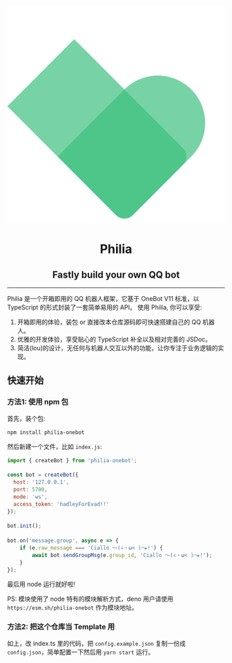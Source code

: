 <div align="center">

![](/Philia.png)

# Philia

## Fastly build your own QQ bot

</div>

---

Philia 是一个开箱即用的 QQ 机器人框架，它基于 OneBot V11 标准，以 TypeScript 的形式封装了一套简单易用的 API。
使用 Philia, 你可以享受:

1. 开箱即用的体验，装包 or 直接改本仓库源码即可快速搭建自己的 QQ 机器人。
2. 优雅的开发体验，享受贴心的 TypeScript 补全以及相对完善的 JSDoc。
3. 简洁(lou)的设计，无任何与机器人交互以外的功能，让你专注于业务逻辑的实现。

## 快速开始

### 方法1: 使用 npm 包

首先，装个包:

```bash
npm install philia-onebot
```

然后新建一个文件，比如 `index.js`:

``` javascript
import { createBot } from 'philia-onebot';

const bot = createBot({
  host: '127.0.0.1',
  port: 5700,
  mode: 'ws',
  access_token: 'hadleyForEvad!!'
});

bot.init();

bot.on('message.group', async e => {
    if (e.raw_message === 'Ciallo ～(∠・ω< )⌒★!') {
        await bot.sendGroupMsg(e.group_id, 'Ciallo ～(∠・ω< )⌒★!');
    }
});
```

最后用 node 运行就好啦!

PS: 模块使用了 node 特有的模块解析方式，deno 用户请使用 `https://esm.sh/philia-onebot` 作为模块地址。

### 方法2: 把这个仓库当 Template 用

如上，改 index.ts 里的代码，把 `config.example.json` 复制一份成 `config.json`，简单配置一下然后用 `yarn start` 运行。
